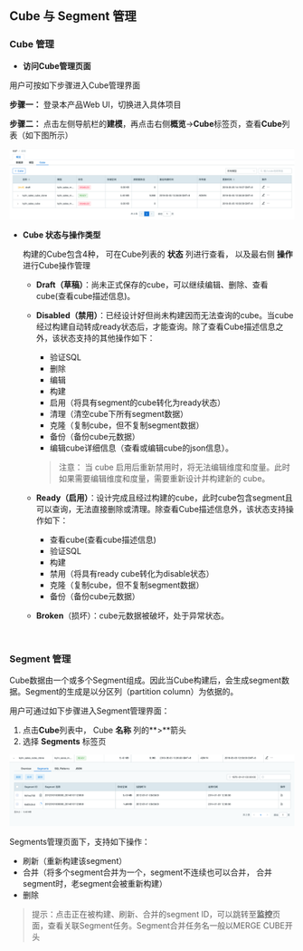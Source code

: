 ## Cube 与 Segment 管理

### Cube 管理

- **访问Cube管理页面**

用户可按如下步骤进入Cube管理界面

**步骤一：** 登录本产品Web UI，切换进入具体项目

**步骤二：** 点击左侧导航栏的**建模**，再点击右侧**概览**->**Cube**标签页，查看**Cube**列表（如下图所示）

![cube draft](images/cube_segment_manage/draft_action.png)

- **Cube 状态与操作类型**

  构建的Cube包含4种， 可在Cube列表的 **状态** 列进行查看， 以及最右侧 **操作** 进行Cube操作管理

  - **Draft（草稿）**：尚未正式保存的cube，可以继续编辑、删除、查看cube(查看cube描述信息)。

  - **Disabled（禁用）**：已经设计好但尚未构建因而无法查询的cube。当cube经过构建自动转成ready状态后，才能查询。除了查看Cube描述信息之外，该状态支持的其他操作如下：

    - 验证SQL
    - 删除
    - 编辑
    - 构建
    - 启用（将具有segment的cube转化为ready状态）
    - 清理（清空cube下所有segment数据）
    - 克隆（复制cube，但不复制segment数据）
    - 备份（备份cube元数据）
    - 编辑cube详细信息（查看或编辑cube的json信息）。

    > 注意： 当 cube 启用后重新禁用时，将无法编辑维度和度量。此时如果需要编辑维度和度量，需要重新设计并构建新的 cube。

  - **Ready（启用）**：设计完成且经过构建的cube，此时cube包含segment且可以查询，无法直接删除或清理。除查看Cube描述信息外，该状态支持操作如下：

    - 查看cube(查看cube描述信息)
    - 验证SQL
    - 构建
    - 禁用（将具有ready cube转化为disable状态）
    - 克隆（复制cube，但不复制segment数据）
    - 备份（备份cube元数据）

  - **Broken**（损坏）：cube元数据被破坏，处于异常状态。

  ​

### Segment 管理

Cube数据由一个或多个Segment组成。因此当Cube构建后，会生成segment数据。Segment的生成是以分区列（partition column）为依据的。

用户可通过如下步骤进入Segment管理界面：

1. 点击**Cube**列表中， Cube **名称** 列的**>**箭头
2. 选择 **Segments** 标签页



![build cube](images/cube_segment_manage/build_segment.png)

Segments管理页面下，支持如下操作：

- 刷新（重新构建该segment）
- 合并（将多个segment合并为一个，segment不连续也可以合并， 合并segment时，老segment会被重新构建）
- 删除

> 提示：点击正在被构建、刷新、合并的segment ID，可以跳转至**监控**页面，查看关联Segment任务。Segment合并任务名一般以MERGE CUBE开头

  